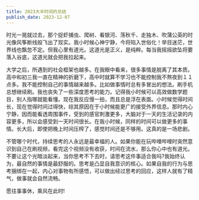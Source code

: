 ```yaml
---
title: 2023大半时间的总结
publish_date: 2023-12-07
---
```


时光一晃就过去，那个捉虾捕虫、爬树、看银河、荡秋千、走独木、吹蒲公英的时光像风筝断线般飞出了现实。我小时候心神宁静，今将陷入世俗化！举目迷茫，世界线也飘忽不定。但我心里有道光。这道光是正义，是纯粹。每当我摇摇欲坠将要落入谷底，这道光就会把我拉起来。

大学之后，所遇到的社会框架也越多。在我眼中看来，很多事情是脱离了其本质。高中和初三我一直在精神的折磨下，高中时就算不学习也不能控制我不熬夜到１１点多。我不能控制自己的事情越来越多。比如做事情时总有多冒出的想法。刷手机总想继续刷。我也丧失了一些深度思考的能力。记得我小时候可以高效做数学题目，别人指哪就能看懂。现在我反应慢一拍，而且总是浮在表面。小时候觉得时间长，现在觉得时间过得快，综其原因在于小时候能更广的接受外界信息。那时内心宁静，因而能看透周围事件，受到的感官刺激更多，大脑对于一天的生活记录的内容更多，所以会感受到一天时间很长。在我小时候，同样的时间可以做更多的事情。长大后，即使把晚上时间压榨了，感觉时间还是不够用。这真的是一场悲剧。

不管哪个时代，持续思考的人永远是最幸福的人。如果你能在玩哔哩哔哩时突然意识到自己在刷视频，看完这个视频没有收获，时间在流水，那么你心中也有道光。不要让这个光暗淡起来，当你思考不下去时，请思考这件事适合我吗?我始终认为，最自然的事情是最舒服的。思考是凸显自我意识的核心。如果自我的行为与思考捆绑在一起，内心对事物有所感悟，可以做出经过思考的回应，这样人就有了精气，做事就会自然流畅。

愿往事事休，乘风在此时!

